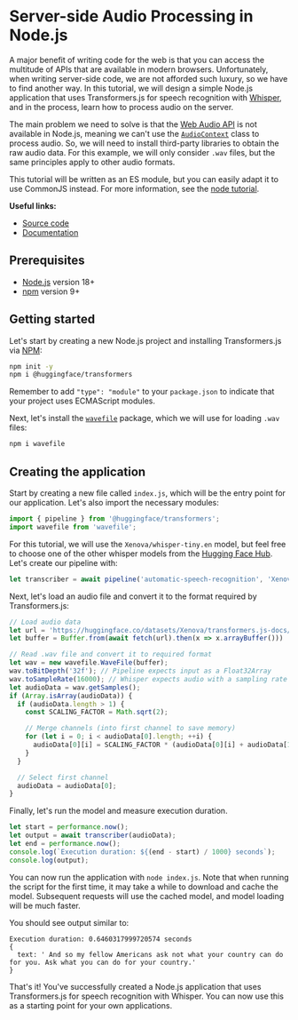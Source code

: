
# Server-side Audio Processing in Node.js

A major benefit of writing code for the web is that you can access the multitude of APIs that are available in modern browsers. Unfortunately, when writing server-side code, we are not afforded such luxury, so we have to find another way. In this tutorial, we will design a simple Node.js application that uses Transformers.js for speech recognition with [Whisper](https://huggingface.co/Xenova/whisper-tiny.en), and in the process, learn how to process audio on the server.

The main problem we need to solve is that the [Web Audio API](https://developer.mozilla.org/en-US/docs/Web/API/Web_Audio_API) is not available in Node.js, meaning we can't use the [`AudioContext`](https://developer.mozilla.org/en-US/docs/Web/API/AudioContext) class to process audio. So, we will need to install third-party libraries to obtain the raw audio data. For this example, we will only consider `.wav` files, but the same principles apply to other audio formats.

<Tip>

This tutorial will be written as an ES module, but you can easily adapt it to use CommonJS instead. For more information, see the [node tutorial](https://huggingface.co/docs/transformers.js/tutorials/node).

</Tip>


**Useful links:**
- [Source code](https://github.com/huggingface/transformers.js/tree/main/examples/node-audio-processing)
- [Documentation](https://huggingface.co/docs/transformers.js)


## Prerequisites

- [Node.js](https://nodejs.org/en/) version 18+
- [npm](https://www.npmjs.com/) version 9+



## Getting started

Let's start by creating a new Node.js project and installing Transformers.js via [NPM](https://www.npmjs.com/package/@huggingface/transformers):

```bash
npm init -y
npm i @huggingface/transformers
```

<Tip>

Remember to add `"type": "module"` to your `package.json` to indicate that your project uses ECMAScript modules.

</Tip>


Next, let's install the [`wavefile`](https://www.npmjs.com/package/wavefile) package, which we will use for loading `.wav` files:

```bash
npm i wavefile
```


## Creating the application

Start by creating a new file called `index.js`, which will be the entry point for our application. Let's also import the necessary modules:

```js
import { pipeline } from '@huggingface/transformers';
import wavefile from 'wavefile';
```

For this tutorial, we will use the `Xenova/whisper-tiny.en` model, but feel free to choose one of the other whisper models from the [Hugging Face Hub](https://huggingface.co/models?library=transformers.js&search=whisper). Let's create our pipeline with:
```js
let transcriber = await pipeline('automatic-speech-recognition', 'Xenova/whisper-tiny.en');
```

Next, let's load an audio file and convert it to the format required by Transformers.js:
```js
// Load audio data
let url = 'https://huggingface.co/datasets/Xenova/transformers.js-docs/resolve/main/jfk.wav';
let buffer = Buffer.from(await fetch(url).then(x => x.arrayBuffer()))

// Read .wav file and convert it to required format
let wav = new wavefile.WaveFile(buffer);
wav.toBitDepth('32f'); // Pipeline expects input as a Float32Array
wav.toSampleRate(16000); // Whisper expects audio with a sampling rate of 16000
let audioData = wav.getSamples();
if (Array.isArray(audioData)) {
  if (audioData.length > 1) {
    const SCALING_FACTOR = Math.sqrt(2);

    // Merge channels (into first channel to save memory)
    for (let i = 0; i < audioData[0].length; ++i) {
      audioData[0][i] = SCALING_FACTOR * (audioData[0][i] + audioData[1][i]) / 2;
    }
  }

  // Select first channel
  audioData = audioData[0];
}
```

Finally, let's run the model and measure execution duration.
```js
let start = performance.now();
let output = await transcriber(audioData);
let end = performance.now();
console.log(`Execution duration: ${(end - start) / 1000} seconds`);
console.log(output);
```

You can now run the application with `node index.js`. Note that when running the script for the first time, it may take a while to download and cache the model. Subsequent requests will use the cached model, and model loading will be much faster.

You should see output similar to:
```
Execution duration: 0.6460317999720574 seconds
{
  text: ' And so my fellow Americans ask not what your country can do for you. Ask what you can do for your country.'
}
```


That's it! You've successfully created a Node.js application that uses Transformers.js for speech recognition with Whisper. You can now use this as a starting point for your own applications.

